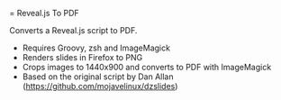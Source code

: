 = Reveal.js To PDF

Converts a Reveal.js script to PDF.

* Requires Groovy, zsh and ImageMagick
* Renders slides in Firefox to PNG
* Crops images to 1440x900 and converts to PDF with ImageMagick
* Based on the original script by Dan Allan (https://github.com/mojavelinux/dzslides)




